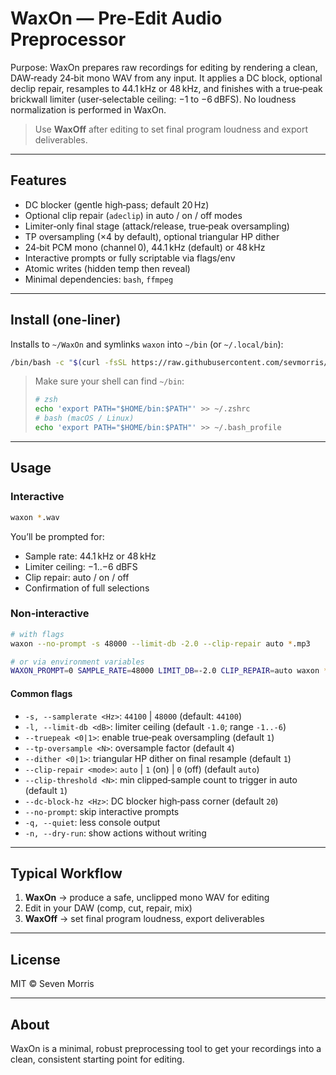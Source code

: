 # WaxOn — Pre‑Edit Audio Preprocessor

Purpose: WaxOn prepares raw recordings for editing by rendering a clean, DAW‑ready 24‑bit mono WAV from any input. It applies a DC block, optional declip repair, resamples to 44.1 kHz or 48 kHz, and finishes with a true‑peak brickwall limiter (user‑selectable ceiling: −1 to −6 dBFS). No loudness normalization is performed in WaxOn.

> Use **WaxOff** after editing to set final program loudness and export deliverables.

---

## Features

- DC blocker (gentle high‑pass; default 20 Hz)  
- Optional clip repair (`adeclip`) in auto / on / off modes  
- Limiter‑only final stage (attack/release, true‑peak oversampling)  
- TP oversampling (×4 by default), optional triangular HP dither  
- 24‑bit PCM mono (channel 0), 44.1 kHz (default) or 48 kHz  
- Interactive prompts or fully scriptable via flags/env  
- Atomic writes (hidden temp then reveal)  
- Minimal dependencies: `bash`, `ffmpeg`

---

## Install (one‑liner)

Installs to `~/WaxOn` and symlinks `waxon` into `~/bin` (or `~/.local/bin`):

```sh
/bin/bash -c "$(curl -fsSL https://raw.githubusercontent.com/sevmorris/WaxOn/main/install.sh)"
```

> Make sure your shell can find `~/bin`:  
>  
> ```sh
> # zsh
> echo 'export PATH="$HOME/bin:$PATH"' >> ~/.zshrc  
> # bash (macOS / Linux)
> echo 'export PATH="$HOME/bin:$PATH"' >> ~/.bash_profile
> ```

---

## Usage

### Interactive

```sh
waxon *.wav
```

You’ll be prompted for:

- Sample rate: 44.1 kHz or 48 kHz  
- Limiter ceiling: −1..−6 dBFS  
- Clip repair: auto / on / off  
- Confirmation of full selections

### Non‑interactive

```sh
# with flags
waxon --no-prompt -s 48000 --limit-db -2.0 --clip-repair auto *.mp3

# or via environment variables
WAXON_PROMPT=0 SAMPLE_RATE=48000 LIMIT_DB=-2.0 CLIP_REPAIR=auto waxon *.mp3
```

#### Common flags

- `-s, --samplerate <Hz>`: `44100` | `48000` (default: `44100`)  
- `-l, --limit-db <dB>`: limiter ceiling (default `-1.0`; range `-1..-6`)  
- `--truepeak <0|1>`: enable true‑peak oversampling (default `1`)  
- `--tp-oversample <N>`: oversample factor (default `4`)  
- `--dither <0|1>`: triangular HP dither on final resample (default `1`)  
- `--clip-repair <mode>`: `auto` | `1` (on) | `0` (off) (default `auto`)  
- `--clip-threshold <N>`: min clipped‑sample count to trigger in auto (default `1`)  
- `--dc-block-hz <Hz>`: DC blocker high‑pass corner (default `20`)  
- `--no-prompt`: skip interactive prompts  
- `-q, --quiet`: less console output  
- `-n, --dry-run`: show actions without writing  

---

## Typical Workflow

1. **WaxOn** → produce a safe, unclipped mono WAV for editing  
2. Edit in your DAW (comp, cut, repair, mix)  
3. **WaxOff** → set final program loudness, export deliverables  

---

## License

MIT © Seven Morris

---

## About

WaxOn is a minimal, robust preprocessing tool to get your recordings into a clean, consistent starting point for editing.
